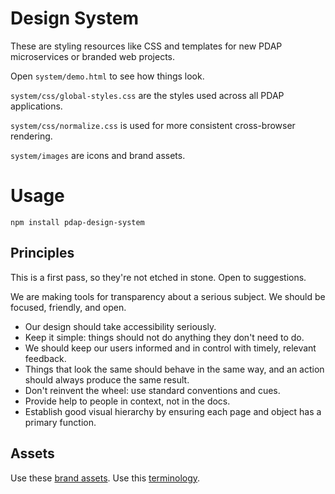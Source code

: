 # Design System
These are styling resources like CSS and templates for new PDAP microservices or branded web projects.

Open `system/demo.html` to see how things look.

`system/css/global-styles.css` are the styles used across all PDAP applications.

`system/css/normalize.css` is used for more consistent cross-browser rendering.

`system/images` are icons and brand assets.

# Usage
```npm install pdap-design-system```

## Principles
This is a first pass, so they're not etched in stone. Open to suggestions.

We are making tools for transparency about a serious subject. We should be focused, friendly, and open.
- Our design should take accessibility seriously. 
- Keep it simple: things should not do anything they don't need to do. 
- We should keep our users informed and in control with timely, relevant feedback.
- Things that look the same should behave in the same way, and an action should always produce the same result.
- Don't reinvent the wheel: use standard conventions and cues.
- Provide help to people in context, not in the docs.
- Establish good visual hierarchy by ensuring each page and object has a primary function.

## Assets
Use these [brand assets](https://docs.pdap.io/meta/about/staff/brand-assets).
Use this [terminology](https://docs.pdap.io/activities/terms-and-definitions).
